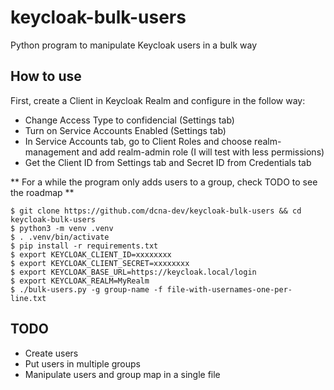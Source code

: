 # keycloak-bulk-users
Python program to manipulate Keycloak users in a bulk way

## How to use

First, create a Client in Keycloak Realm and configure in the follow way:
* Change Access Type to confidencial (Settings tab)
* Turn on Service Accounts Enabled (Settings tab)
* In Service Accounts tab, go to Client Roles and choose realm-management and add realm-admin role (I will test with less permissions)
* Get the Client ID from Settings tab and Secret ID from Credentials tab

** For a while the program only adds users to a group, check TODO to see the roadmap **

```
$ git clone https://github.com/dcna-dev/keycloak-bulk-users && cd keycloak-bulk-users
$ python3 -m venv .venv
$ . .venv/bin/activate
$ pip install -r requirements.txt
$ export KEYCLOAK_CLIENT_ID=xxxxxxxx
$ export KEYCLOAK_CLIENT_SECRET=xxxxxxxx
$ export KEYCLOAK_BASE_URL=https://keycloak.local/login
$ export KEYCLOAK_REALM=MyRealm
$ ./bulk-users.py -g group-name -f file-with-usernames-one-per-line.txt
```

## TODO

* Create users
* Put users in multiple groups
* Manipulate users and group map in a single file

